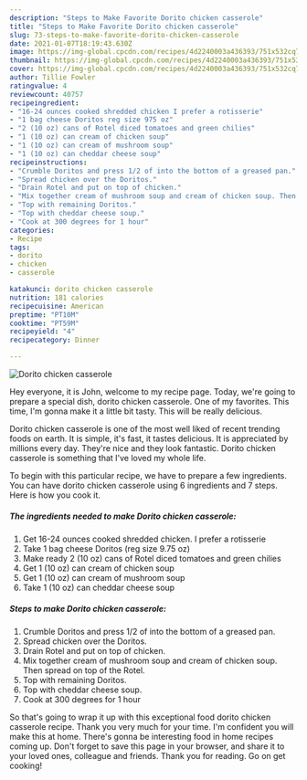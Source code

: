 ```yaml
---
description: "Steps to Make Favorite Dorito chicken casserole"
title: "Steps to Make Favorite Dorito chicken casserole"
slug: 73-steps-to-make-favorite-dorito-chicken-casserole
date: 2021-01-07T18:19:43.630Z
image: https://img-global.cpcdn.com/recipes/4d2240003a436393/751x532cq70/dorito-chicken-casserole-recipe-main-photo.jpg
thumbnail: https://img-global.cpcdn.com/recipes/4d2240003a436393/751x532cq70/dorito-chicken-casserole-recipe-main-photo.jpg
cover: https://img-global.cpcdn.com/recipes/4d2240003a436393/751x532cq70/dorito-chicken-casserole-recipe-main-photo.jpg
author: Tillie Fowler
ratingvalue: 4
reviewcount: 40757
recipeingredient:
- "16-24 ounces cooked shredded chicken I prefer a rotisserie"
- "1 bag cheese Doritos reg size 975 oz"
- "2 (10 oz) cans of Rotel diced tomatoes and green chilies"
- "1 (10 oz) can cream of chicken soup"
- "1 (10 oz) can cream of mushroom soup"
- "1 (10 oz) can cheddar cheese soup"
recipeinstructions:
- "Crumble Doritos and press 1/2 of into the bottom of a greased pan."
- "Spread chicken over the Doritos."
- "Drain Rotel and put on top of chicken."
- "Mix together cream of mushroom soup and cream of chicken soup. Then spread on top of the Rotel."
- "Top with remaining Doritos."
- "Top with cheddar cheese soup."
- "Cook at 300 degrees for 1 hour"
categories:
- Recipe
tags:
- dorito
- chicken
- casserole

katakunci: dorito chicken casserole 
nutrition: 181 calories
recipecuisine: American
preptime: "PT10M"
cooktime: "PT59M"
recipeyield: "4"
recipecategory: Dinner

---
```



![Dorito chicken casserole](https://img-global.cpcdn.com/recipes/4d2240003a436393/751x532cq70/dorito-chicken-casserole-recipe-main-photo.jpg)

Hey everyone, it is John, welcome to my recipe page. Today, we're going to prepare a special dish, dorito chicken casserole. One of my favorites. This time, I'm gonna make it a little bit tasty. This will be really delicious.



Dorito chicken casserole is one of the most well liked of recent trending foods on earth. It is simple, it's fast, it tastes delicious. It is appreciated by millions every day. They're nice and they look fantastic. Dorito chicken casserole is something that I've loved my whole life.


To begin with this particular recipe, we have to prepare a few ingredients. You can have dorito chicken casserole using 6 ingredients and 7 steps. Here is how you cook it.

<!--inarticleads1-->

##### The ingredients needed to make Dorito chicken casserole:

1. Get 16-24 ounces cooked shredded chicken. I prefer a rotisserie
1. Take 1 bag cheese Doritos (reg size 9.75 oz)
1. Make ready 2 (10 oz) cans of Rotel diced tomatoes and green chilies
1. Get 1 (10 oz) can cream of chicken soup
1. Get 1 (10 oz) can cream of mushroom soup
1. Take 1 (10 oz) can cheddar cheese soup




<!--inarticleads2-->

##### Steps to make Dorito chicken casserole:

1. Crumble Doritos and press 1/2 of into the bottom of a greased pan.
1. Spread chicken over the Doritos.
1. Drain Rotel and put on top of chicken.
1. Mix together cream of mushroom soup and cream of chicken soup. Then spread on top of the Rotel.
1. Top with remaining Doritos.
1. Top with cheddar cheese soup.
1. Cook at 300 degrees for 1 hour




So that's going to wrap it up with this exceptional food dorito chicken casserole recipe. Thank you very much for your time. I'm confident you will make this at home. There's gonna be interesting food in home recipes coming up. Don't forget to save this page in your browser, and share it to your loved ones, colleague and friends. Thank you for reading. Go on get cooking!

